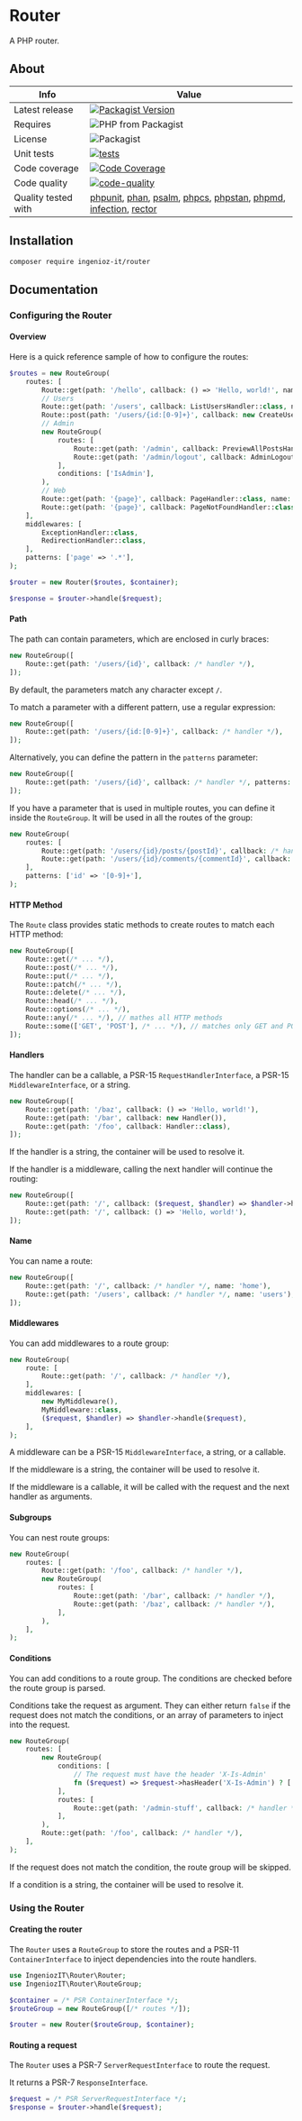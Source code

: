 # Router

A PHP router.

## About

| Info                | Value                                                                                                                                                                                                                                                                                                                                                                                     |
|---------------------|-------------------------------------------------------------------------------------------------------------------------------------------------------------------------------------------------------------------------------------------------------------------------------------------------------------------------------------------------------------------------------------------|
| Latest release      | [![Packagist Version](https://img.shields.io/packagist/v/ingenioz-it/router)](https://packagist.org/packages/ingenioz-it/router)                                                                                                                                                                                                                                                          |
| Requires            | ![PHP from Packagist](https://img.shields.io/packagist/php-v/ingenioz-it/router.svg)                                                                                                                                                                                                                                                                                                      |
| License             | ![Packagist](https://img.shields.io/packagist/l/ingenioz-it/router)                                                                                                                                                                                                                                                                                                                       |
| Unit tests          | [![tests](https://github.com/IngeniozIT/router/actions/workflows/1-tests.yml/badge.svg)](https://github.com/IngeniozIT/router/actions/workflows/1-tests.yml)                                                                                                                                                                                                                              |
| Code coverage       | [![Code Coverage](https://codecov.io/gh/IngeniozIT/router/branch/master/graph/badge.svg)](https://codecov.io/gh/IngeniozIT/router)                                                                                                                                                                                                                                                        |
| Code quality        | [![code-quality](https://github.com/IngeniozIT/router/actions/workflows/2-code-quality.yml/badge.svg)](https://github.com/IngeniozIT/router/actions/workflows/2-code-quality.yml)                                                                                                                                                                                                         |
| Quality tested with | [phpunit](https://github.com/sebastianbergmann/phpunit), [phan](https://github.com/phan/phan), [psalm](https://github.com/vimeo/psalm), [phpcs](https://github.com/squizlabs/PHP_CodeSniffer), [phpstan](https://github.com/phpstan/phpstan), [phpmd](https://github.com/phpmd/phpmd), [infection](https://github.com/infection/infection), [rector](https://github.com/rectorphp/rector) |

## Installation

```bash
composer require ingenioz-it/router
```

## Documentation

### Configuring the Router

#### Overview

Here is a quick reference sample of how to configure the routes:

```php
$routes = new RouteGroup(
    routes: [
        Route::get(path: '/hello', callback: () => 'Hello, world!', name: 'hello'),
        // Users
        Route::get(path: '/users', callback: ListUsersHandler::class, name: 'users.list'),
        Route::post(path: '/users/{id:[0-9]+}', callback: new CreateUserHandler(), name: 'user.create'),
        // Admin
        new RouteGroup(
            routes: [
                Route::get(path: '/admin', callback: PreviewAllPostsHandler::class, name: 'admin.index'),
                Route::get(path: '/admin/logout', callback: AdminLogoutHandler::class, name: 'admin.logout'),
            ],
            conditions: ['IsAdmin'],
        ),
        // Web
        Route::get(path: '{page}', callback: PageHandler::class, name: 'page'),
        Route::get(path: '{page}', callback: PageNotFoundHandler::class, name: 'page.not_found'),
    ],
    middlewares: [
        ExceptionHandler::class,
        RedirectionHandler::class,
    ],
    patterns: ['page' => '.*'],
);

$router = new Router($routes, $container);

$response = $router->handle($request);
```

#### Path

The path can contain parameters, which are enclosed in curly braces:

```php
new RouteGroup([
    Route::get(path: '/users/{id}', callback: /* handler */),
]);
```

By default, the parameters match any character except `/`.

To match a parameter with a different pattern, use a regular expression:

```php
new RouteGroup([
    Route::get(path: '/users/{id:[0-9]+}', callback: /* handler */),
]);
```

Alternatively, you can define the pattern in the `patterns` parameter:

```php
new RouteGroup([
    Route::get(path: '/users/{id}', callback: /* handler */, patterns: ['id' => '[0-9]+']),
]);
```

If you have a parameter that is used in multiple routes, you can define it inside the `RouteGroup`. It will be used in all the routes of the group:

```php
new RouteGroup(
    routes: [
        Route::get(path: '/users/{id}/posts/{postId}', callback: /* handler */),
        Route::get(path: '/users/{id}/comments/{commentId}', callback: /* handler */),
    ],
    patterns: ['id' => '[0-9]+'],
);
```

#### HTTP Method

The `Route` class provides static methods to create routes to match each HTTP method:

```php
new RouteGroup([
    Route::get(/* ... */),
    Route::post(/* ... */),
    Route::put(/* ... */),
    Route::patch(/* ... */),
    Route::delete(/* ... */),
    Route::head(/* ... */),
    Route::options(/* ... */),
    Route::any(/* ... */), // mathes all HTTP methods
    Route::some(['GET', 'POST'], /* ... */), // matches only GET and POST
]);
```

#### Handlers

The handler can be a callable, a PSR-15 `RequestHandlerInterface`, a PSR-15 `MiddlewareInterface`, or a string.
    
```php
new RouteGroup([
    Route::get(path: '/baz', callback: () => 'Hello, world!'),
    Route::get(path: '/bar', callback: new Handler()),
    Route::get(path: '/foo', callback: Handler::class),
]);
```

If the handler is a string, the container will be used to resolve it.

If the handler is a middleware, calling the next handler will continue the routing:

```php
new RouteGroup([
    Route::get(path: '/', callback: ($request, $handler) => $handler->handle($request)), // Will delegate to the next route
    Route::get(path: '/', callback: () => 'Hello, world!'),
]);
```


#### Name

You can name a route:

```php
new RouteGroup([
    Route::get(path: '/', callback: /* handler */, name: 'home'),
    Route::get(path: '/users', callback: /* handler */, name: 'users'),
]);
```

#### Middlewares

You can add middlewares to a route group:

```php
new RouteGroup(
    route: [
        Route::get(path: '/', callback: /* handler */),
    ],
    middlewares: [
        new MyMiddleware(),
        MyMiddleware::class,
        ($request, $handler) => $handler->handle($request),
    ],
);
```

A middleware can be a PSR-15 `MiddlewareInterface`, a string, or a callable.

If the middleware is a string, the container will be used to resolve it.

If the middleware is a callable, it will be called with the request and the next handler as arguments.

#### Subgroups

You can nest route groups:

```php
new RouteGroup(
    routes: [
        Route::get(path: '/foo', callback: /* handler */),
        new RouteGroup(
            routes: [
                Route::get(path: '/bar', callback: /* handler */),
                Route::get(path: '/baz', callback: /* handler */),
            ],
        ),
    ],
);
```

#### Conditions

You can add conditions to a route group. The conditions are checked before the route group is parsed.

Conditions take the request as argument. They can either return `false` if the request does not match the conditions, or an array of parameters to inject into the request.

```php
new RouteGroup(
    routes: [
        new RouteGroup(
            conditions: [
                // The request must have the header 'X-Is-Admin'
                fn ($request) => $request->hasHeader('X-Is-Admin') ? ['IsAdmin' => true] : false,
            ],
            routes: [
                Route::get(path: '/admin-stuff', callback: /* handler */),
            ],
        ),
        Route::get(path: '/foo', callback: /* handler */),
    ],
);
```

If the request does not match the condition, the route group will be skipped.

If a condition is a string, the container will be used to resolve it.

### Using the Router

#### Creating the router

The `Router` uses a `RouteGroup` to store the routes and a PSR-11 `ContainerInterface` to inject dependencies into the route handlers.

```php
use IngeniozIT\Router\Router;
use IngeniozIT\Router\RouteGroup;

$container = /* PSR ContainerInterface */;
$routeGroup = new RouteGroup([/* routes */]);

$router = new Router($routeGroup, $container);
```

#### Routing a request

The `Router` uses a PSR-7 `ServerRequestInterface` to route the request.

It returns a PSR-7 `ResponseInterface`.

```php
$request = /* PSR ServerRequestInterface */;
$response = $router->handle($request);
```
